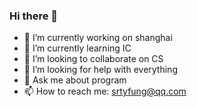 ### Hi there 👋

- 🔭 I’m currently working on shanghai
- 🌱 I’m currently learning IC
- 👯 I’m looking to collaborate on CS
- 🤔 I’m looking for help with everything
- 💬 Ask me about program
- 📫 How to reach me: srtyfung@qq.com
